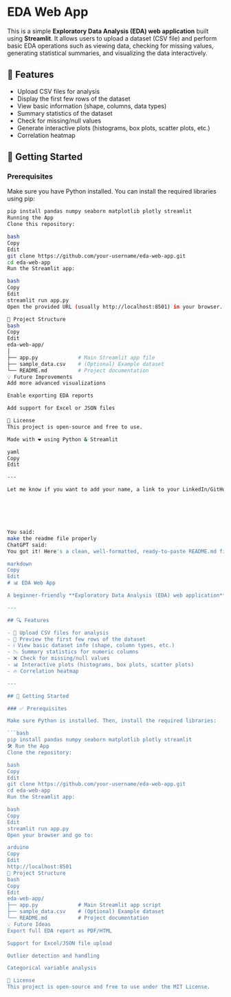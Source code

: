 # EDA Web App

This is a simple **Exploratory Data Analysis (EDA) web application** built using **Streamlit**. It allows users to upload a dataset (CSV file) and perform basic EDA operations such as viewing data, checking for missing values, generating statistical summaries, and visualizing the data interactively.

## 🧠 Features

- Upload CSV files for analysis  
- Display the first few rows of the dataset  
- View basic information (shape, columns, data types)  
- Summary statistics of the dataset  
- Check for missing/null values  
- Generate interactive plots (histograms, box plots, scatter plots, etc.)  
- Correlation heatmap  

## 🚀 Getting Started

### Prerequisites

Make sure you have Python installed. You can install the required libraries using pip:

```bash
pip install pandas numpy seaborn matplotlib plotly streamlit
Running the App
Clone this repository:

bash
Copy
Edit
git clone https://github.com/your-username/eda-web-app.git
cd eda-web-app
Run the Streamlit app:

bash
Copy
Edit
streamlit run app.py
Open the provided URL (usually http://localhost:8501) in your browser.

📁 Project Structure
bash
Copy
Edit
eda-web-app/
│
├── app.py             # Main Streamlit app file  
├── sample_data.csv    # (Optional) Example dataset  
└── README.md          # Project documentation  
💡 Future Improvements
Add more advanced visualizations

Enable exporting EDA reports

Add support for Excel or JSON files

📄 License
This project is open-source and free to use.

Made with ❤️ using Python & Streamlit

yaml
Copy
Edit

---

Let me know if you want to add your name, a link to your LinkedIn/GitHub, or anything else!






You said:
make the readme file properly
ChatGPT said:
You got it! Here's a clean, well-formatted, ready-to-paste README.md file for your EDA web app:

markdown
Copy
Edit
# 📊 EDA Web App

A beginner-friendly **Exploratory Data Analysis (EDA) web application** built using **Streamlit**. This app allows users to upload a CSV file and perform quick, interactive EDA with visualizations and data summaries.

---

## 🔍 Features

- 📁 Upload CSV files for analysis  
- 👀 Preview the first few rows of the dataset  
- ℹ️ View basic dataset info (shape, column types, etc.)  
- 📉 Summary statistics for numeric columns  
- ❌ Check for missing/null values  
- 📊 Interactive plots (histograms, box plots, scatter plots)  
- 🔥 Correlation heatmap  

---

## 🚀 Getting Started

### ✅ Prerequisites

Make sure Python is installed. Then, install the required libraries:

```bash
pip install pandas numpy seaborn matplotlib plotly streamlit
🛠️ Run the App
Clone the repository:

bash
Copy
Edit
git clone https://github.com/your-username/eda-web-app.git
cd eda-web-app
Run the Streamlit app:

bash
Copy
Edit
streamlit run app.py
Open your browser and go to:

arduino
Copy
Edit
http://localhost:8501
📁 Project Structure
bash
Copy
Edit
eda-web-app/
├── app.py             # Main Streamlit app script
├── sample_data.csv    # (Optional) Example dataset
└── README.md          # Project documentation
💡 Future Ideas
Export full EDA report as PDF/HTML

Support for Excel/JSON file upload

Outlier detection and handling

Categorical variable analysis

📜 License
This project is open-source and free to use under the MIT License.

